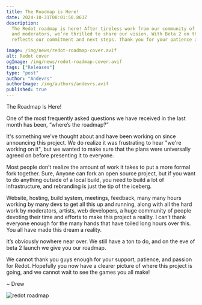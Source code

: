 ```yaml
---
title: The Roadmap is Here!
date: 2024-10-31T08:01:50.863Z
description:
  The Redot roadmap is here! After tireless work from our community of developers, artists,
  and moderators, we’re thrilled to share our vision. With Beta 2 on the horizon, this roadmap
  reflects our commitment and next steps. Thank you for your patience and support—exciting games await with Redot!

image: /img/news/redot-roadmap-cover.avif
alt: Redot cover
ogImage: /img/news/redot-roadmap-cover.avif
tags: ["Releases"]
type: "post"
author: "Andevrs"
authorImage: /img/authors/andevrs.avif
published: true
---
```



The Roadmap Is Here!

One of the most frequently asked questions we have received in the last month has been, “where’s the roadmap?”

It's something we've thought about and have been working on since announcing this project. We do realize it was frustrating
to hear "we're working on it", but we wanted to make sure that the plans were universally agreed on before presenting it to everyone.

Most people don’t realize the amount of work it takes to put a more formal fork together. Sure, Anyone can fork an open
source project, but if you want to do anything outside of a local build, you need to build a lot of infrastructure, and
rebranding is just the tip of the iceberg.

Website, hosting, build system, meetings, feedback, many many hours working by many devs to get all this up and running,
along with all the hard work by moderators, artists, web developers, a huge community of people devoting their time and efforts 
to make this project a reality. I can’t thank everyone enough for the many hands that have toiled long hours over this. 
You all have made this dream a reality.

It’s obviously nowhere near over. We still have a ton to do, and on the eve of beta 2 launch we give you our roadmap.

We cannot thank you guys enough for your support, patience, and passion for Redot. Hopefully you now have a clearer 
picture of where this project is going, and we cannot wait to see the games you all make!

~ Drew

![redot roadmap](/img/news/redot-roadmap.avif)